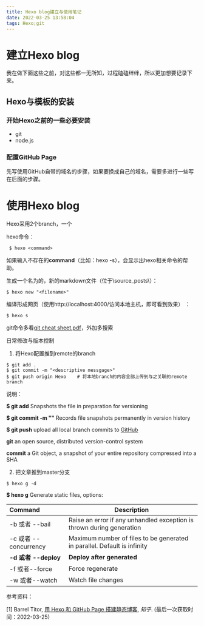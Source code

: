 ```yaml
---
title: Hexo blog建立与使用笔记
date: 2022-03-25 13:58:04
tags: Hexo;git
---
```


# 建立Hexo blog

我在做下面这些之前，对这些都一无所知，过程磕磕绊绊，所以更加想要记录下来。

## Hexo与模板的安装

### 开始Hexo之前的一些必要安装

- git
- node.js

### 配置GitHub Page

先写使用GitHub自带的域名的步骤，如果要换成自己的域名，需要多进行一些写在后面的步骤。

# 使用Hexo blog

Hexo采用2个branch，一个

hexo命令：

```
 $ hexo <command>
```

如果输入不存在的**command**（比如：hexo -s），会显示出hexo相关命令的帮助。

生成一个名为<filename>的，新的markdown文件（位于\source\_posts\）：

```
$ hexo new "<filename>"
```

编译形成网页（使用http://localhost:4000/访问本地主机，即可看到效果） ：

```
$ hexo s
```

git命令多看[git cheat sheet.pdf](https://training.github.com/downloads/zh_CN/github-git-cheat-sheet/)，外加多搜索

日常修改与版本控制

1. 将Hexo配置推到remote的branch

```
$ git add .               
$ git commit -m "<descriptive messgage>"  
$ git push origin Hexo    # 将本地branch的内容全部上传到与之关联的remote branch
```

说明：

**$ git add**	Snapshots the file in preparation for versioning

**$ git commit -m "<descriptive messgage>"** 	Records file snapshots permanently in version history

**$ git push**	upload all local branch commits to [GitHub](https://github.com/)

**git**	an open source, distributed version-control system

**commit**	a Git object, a snapshot of your entire repository compressed into a SHA

2. 把文章推到master分支

```
$ hexo g -d
```

**$ hexo g**	Generate static files, options: 

| Command               | Description                                                  |
| :-------------------- | ------------------------------------------------------------ |
| -b 或者 --bail        | Raise an error if any unhandled exception is thrown during generation |
| -c 或者 --concurrency | Maximum number of files to be generated in parallel. Default is infinity |
| **-d 或者 --deploy**  | **Deploy after generated**                                   |
| -f 或者--force        | Force regenerate                                             |
| -w 或者--watch        | Watch file changes                                           |

参考资料：

[1] Barrel Titor, [用 Hexo 和 GitHub Page 搭建静态博客](https://zhuanlan.zhihu.com/p/149531391#:~:text=%E5%9C%A8%20GitHub%20Page%20%E4%B8%8A%E6%9C%89%E4%B8%A4%E4%B8%AA%E4%B8%BB%E6%B5%81%E7%9A%84%E9%9D%99%E6%80%81%E5%8D%9A%E5%AE%A2%E6%A1%86%E6%9E%B6%EF%BC%9AJekyll%20%E5%92%8C%20Hexo%E3%80%82%20Jekyll,%E4%B8%8E%20GitHub%20%E5%A5%91%E5%90%88%E5%BA%A6%E6%9B%B4%E9%AB%98%EF%BC%8C%E5%8F%AF%E4%BB%A5%E5%9C%A8%20GitHub%20%E4%B8%AD%E7%9B%B4%E6%8E%A5%E7%94%9F%E6%88%90%E9%A1%B5%E9%9D%A2%EF%BC%9BHexo%20%E4%B8%AD%E6%96%87%E8%B5%84%E6%96%99%E6%9B%B4%E4%B8%B0%E5%AF%8C%EF%BC%8C%E5%9F%BA%E7%A1%80%E5%8A%9F%E8%83%BD%E6%9B%B4%E5%A4%9A%EF%BC%8C%E4%BD%86%E6%98%AF%E9%83%A8%E7%BD%B2%E5%92%8C%E5%A4%87%E4%BB%BD%E6%AF%94%20Jekyll%20%E9%BA%BB%E7%83%A6%E3%80%82), *知乎*. (最后一次获取时间：2022-03-25)

